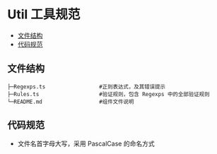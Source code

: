 # Util 工具规范

- <a href='#directory'>文件结构</a>
- <a href='#standard'>代码规范</a>

## <h2 id='directory'>文件结构</h2>

```
├─Regexps.ts                 #正则表达式，及其错误提示
├─Rules.ts                   #验证规则，包含 Regexps 中的全部验证规则
└─README.md                  #组件文件说明
```

## <h2 id='standard'>代码规范</h2>

- 文件名首字母大写，采用 PascalCase 的命名方式
